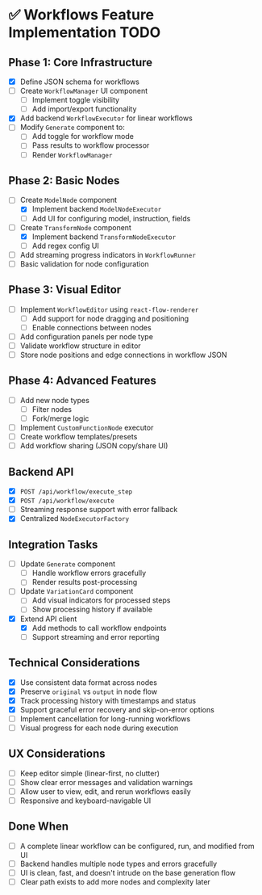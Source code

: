 # ✅ Workflows Feature Implementation TODO

## Phase 1: Core Infrastructure
- [x] Define JSON schema for workflows
- [ ] Create `WorkflowManager` UI component
  - [ ] Implement toggle visibility
  - [ ] Add import/export functionality
- [x] Add backend `WorkflowExecutor` for linear workflows
- [ ] Modify `Generate` component to:
  - [ ] Add toggle for workflow mode
  - [ ] Pass results to workflow processor
  - [ ] Render `WorkflowManager`

## Phase 2: Basic Nodes
- [ ] Create `ModelNode` component
  - [x] Implement backend `ModelNodeExecutor`
  - [ ] Add UI for configuring model, instruction, fields
- [ ] Create `TransformNode` component
  - [x] Implement backend `TransformNodeExecutor`
  - [ ] Add regex config UI
- [ ] Add streaming progress indicators in `WorkflowRunner`
- [ ] Basic validation for node configuration

## Phase 3: Visual Editor
- [ ] Implement `WorkflowEditor` using `react-flow-renderer`
  - [ ] Add support for node dragging and positioning
  - [ ] Enable connections between nodes
- [ ] Add configuration panels per node type
- [ ] Validate workflow structure in editor
- [ ] Store node positions and edge connections in workflow JSON

## Phase 4: Advanced Features
- [ ] Add new node types
  - [ ] Filter nodes
  - [ ] Fork/merge logic
- [ ] Implement `CustomFunctionNode` executor
- [ ] Create workflow templates/presets
- [ ] Add workflow sharing (JSON copy/share UI)

## Backend API
- [x] `POST /api/workflow/execute_step`
- [x] `POST /api/workflow/execute`
- [ ] Streaming response support with error fallback
- [x] Centralized `NodeExecutorFactory`

## Integration Tasks
- [ ] Update `Generate` component
  - [ ] Handle workflow errors gracefully
  - [ ] Render results post-processing
- [ ] Update `VariationCard` component
  - [ ] Add visual indicators for processed steps
  - [ ] Show processing history if available
- [x] Extend API client
  - [x] Add methods to call workflow endpoints
  - [ ] Support streaming and error reporting

## Technical Considerations
- [x] Use consistent data format across nodes
- [x] Preserve `original` vs `output` in node flow
- [x] Track processing history with timestamps and status
- [x] Support graceful error recovery and skip-on-error options
- [ ] Implement cancellation for long-running workflows
- [ ] Visual progress for each node during execution

## UX Considerations
- [ ] Keep editor simple (linear-first, no clutter)
- [ ] Show clear error messages and validation warnings
- [ ] Allow user to view, edit, and rerun workflows easily
- [ ] Responsive and keyboard-navigable UI

## Done When
- [ ] A complete linear workflow can be configured, run, and modified from UI
- [ ] Backend handles multiple node types and errors gracefully
- [ ] UI is clean, fast, and doesn't intrude on the base generation flow
- [ ] Clear path exists to add more nodes and complexity later